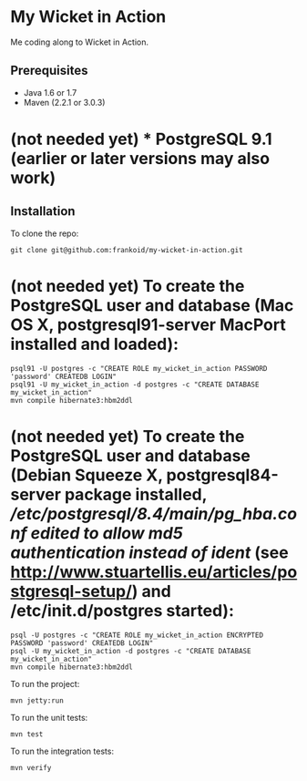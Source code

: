 My Wicket in Action
==================

Me coding along to Wicket in Action.


Prerequisites
-------------

* Java 1.6 or 1.7
* Maven (2.2.1 or 3.0.3)
# (not needed yet) * PostgreSQL 9.1 (earlier or later versions may also work)


Installation
------------

To clone the repo:

    git clone git@github.com:frankoid/my-wicket-in-action.git

# (not needed yet) To create the PostgreSQL user and database (Mac OS X, postgresql91-server MacPort installed and loaded):

    psql91 -U postgres -c "CREATE ROLE my_wicket_in_action PASSWORD 'password' CREATEDB LOGIN"
    psql91 -U my_wicket_in_action -d postgres -c "CREATE DATABASE my_wicket_in_action"
    mvn compile hibernate3:hbm2ddl

# (not needed yet) To create the PostgreSQL user and database (Debian Squeeze X, postgresql84-server package installed, */etc/postgresql/8.4/main/pg_hba.conf edited to allow md5 authentication instead of ident* (see http://www.stuartellis.eu/articles/postgresql-setup/) and /etc/init.d/postgres started):

    psql -U postgres -c "CREATE ROLE my_wicket_in_action ENCRYPTED PASSWORD 'password' CREATEDB LOGIN"
    psql -U my_wicket_in_action -d postgres -c "CREATE DATABASE my_wicket_in_action"
    mvn compile hibernate3:hbm2ddl

To run the project:

    mvn jetty:run

To run the unit tests:

	mvn test

To run the integration tests:

    mvn verify
